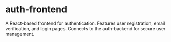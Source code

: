 # auth-frontend
A React-based frontend for authentication. Features user registration, email verification, and login pages. Connects to the auth-backend for secure user management.
